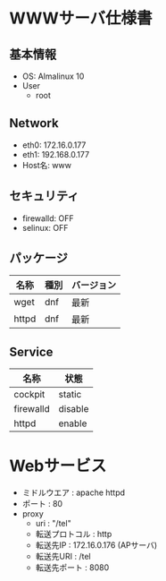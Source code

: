 # WWWサーバ仕様書

## 基本情報
- OS: Almalinux 10
- User
    - root

## Network
- eth0: 172.16.0.177
- eth1: 192.168.0.177
- Host名: www

## セキュリティ
- firewalld: OFF
- selinux: OFF

## パッケージ
| 名称    | 種別     | バージョン |
|---------|---------|---------|
| wget    | dnf     | 最新     |
| httpd  | dnf     | 最新     |

## Service
| 名称    | 状態     |
|---------|---------|
| cockpit    | static |
| firewalld  | disable |
| httpd     | enable |

# Webサービス
- ミドルウエア : apache httpd
- ポート : 80
- proxy
    - uri : "/tel"
    - 転送プロトコル : http
    - 転送先IP : 172.16.0.176 (APサーバ)
    - 転送先URI : /tel
    - 転送先ポート : 8080

